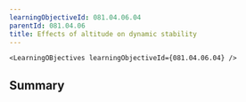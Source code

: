 ```yaml
---
learningObjectiveId: 081.04.06.04
parentId: 081.04.06
title: Effects of altitude on dynamic stability
---
```


```tsx eval
<LearningOBjectives learningObjectiveId={081.04.06.04} />
```

## Summary
